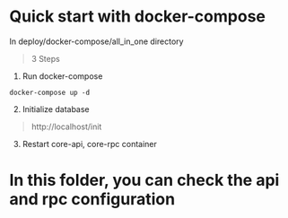 # Quick start with docker-compose

In deploy/docker-compose/all_in_one directory

> 3 Steps

1. Run docker-compose

```shell
docker-compose up -d
```

2. Initialize database

> http://localhost/init

3. Restart core-api, core-rpc container

# In this folder, you can check the  api and rpc configuration 


